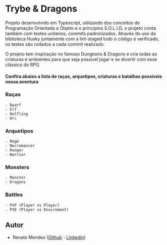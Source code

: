 
# Trybe & Dragons

Projeto desenvolvido em Typescript, utilizando dos 
conceitos de Programação Orientada a Objeto e o principios S.O.L.I.D, 
o projeto conta também com testes unitarios, commits padronizados. Através do uso da biblioteca Husky juntamente com a lint-staged 
todo o código é verificado, os testes são rodados a cada commit realizado. 

O projeto tem inspiração no famoso Dungeons & Dragons e cria todas as 
criaturas e ambientes para que seja possivel jogar e se divertir com 
esse clássico do RPG.

#### Confira abaixo a lista de raças, arquetipos, criaturas e batalhas possiveis nessa aventura

### Raças
    - Dwarf
    - Elf
    - Halfling
    - Orc

### Arquetipos
    - Mage
    - Necromancer
    - Ranger
    - Warrior

### Monsters
    - Monster
    - Dragons

### Battles
    - PVP (Player vs Player)
    - PVE (Player vs Enviroment)
## Autor

- Renato Mendes ([Github](https://www.github.com/octokatherine) - [Linkedin](https://www.linkedin.com/in/renatolmendes/))

